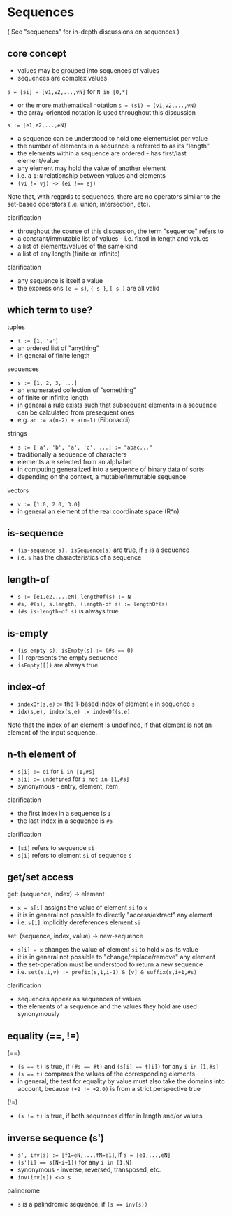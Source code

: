 
<!-- ======================================================================= -->
# Sequences

( See "sequences" for in-depth discussions on sequences ) 

<!-- ======================================================================= -->
## core concept

* values may be grouped into sequences of values
* sequences are complex values

`s = [si] = [v1,v2,...,vN]` for `N in [0,*]`

* or the more mathematical notation `s = (si) = (v1,v2,...,vN)`
* the array-oriented notation is used throughout this discussion

`s := [e1,e2,...,eN]`

* a sequence can be understood to hold one element/slot per value
* the number of elements in a sequence is referred to as its "length"
* the elements within a sequence are ordered - has first/last element/value
* any element may hold the value of another element
* i.e. a `1:N` relationship between values and elements
* `(vi != vj) -> (ei !== ej)`

Note that, with regards to sequences, there are no operators similar to
the set-based operators (i.e. union, intersection, etc).

clarification

* throughout the course of this discussion, the term "sequence" refers to
* a constant/immutable list of values - i.e. fixed in length and values
* a list of elements/values of the same kind
* a list of any length (finite or infinite)

clarification

* any sequence is itself a value
* the expressions `(e = s)`, `{ s }`, `[ s ]` are all valid

<!-- ======================================================================= -->
## which term to use?

tuples

* `t := [1, 'a']`
* an ordered list of "anything"
* in general of finite length

sequences

* `s := [1, 2, 3, ...]`
* an enumerated collection of "something"
* of finite or infinite length
* in general a rule exists such that subsequent elements
  in a sequence can be calculated from presequent ones
* e.g. `an := a(n-2) + a(n-1)` (Fibonacci)

strings

* `s := ['a', 'b', 'a', 'c', ...] := "abac..."`
* traditionally a sequence of characters
* elements are selected from an alphabet
* in computing generalized into a sequence of binary data of sorts
* depending on the context, a mutable/immutable sequence

vectors

* `v := [1.0, 2.0, 3.0]`
* in general an element of the real coordinate space (R^n)

<!-- ======================================================================= -->
## is-sequence

* `(is-sequence s), isSequence(s)` are true, if `s` is a sequence
* i.e. `s` has the characteristics of a sequence

<!-- ======================================================================= -->
## length-of

* `s := [e1,e2,...,eN]`, `lengthOf(s) := N`
* `#s, #(s), s.length, (length-of s) := lengthOf(s)`
* `(#s is-length-of s)` is always true

<!-- ======================================================================= -->
## is-empty

* `(is-empty s), isEmpty(s) := (#s == 0)`
* `[]` represents the empty sequence
* `isEmpty([])` are always true

<!-- ======================================================================= -->
## index-of

* `indexOf(s,e)` := the 1-based index of element `e` in sequence `s`
* `idx(s,e), index(s,e) := indexOf(s,e)`

Note that the index of an element is undefined, if that element is not an
element of the input sequence.

<!-- ======================================================================= -->
## n-th element of

* `s[i] := ei` for `i in [1,#s]`
* `s[i] := undefined` for `i not in [1,#s]`
* synonymous - entry, element, item

clarification

* the first index in a sequence is `1`
* the last index in a sequence is `#s`

clarification

* `[si]` refers to sequence `si`
* `s[i]` refers to element `si` of sequence `s`

<!-- ======================================================================= -->
## get/set access

get: (sequence, index) -> element

* `x = s[i]` assigns the value of element `si` to `x`
* it is in general not possible to directly "access/extract" any element
* i.e. `s[i]` implicitly dereferences element `si`

set: (sequence, index, value) -> new-sequence

* `s[i] = x` changes the value of element `si` to hold `x` as its value
* it is in general not possible to "change/replace/remove" any element
* the set-operation must be understood to return a new sequence
* i.e. `set(s,i,v) := prefix(s,1,i-1) & [v] & suffix(s,i+1,#s)`

clarification

* sequences appear as sequences of values
* the elements of a sequence and the values they hold are used synonymously

<!-- ======================================================================= -->
## equality (==, !=)

(==)

* `(s == t)` is true, if `(#s == #t)` and `(s[i] == t[i])` for any `i in [1,#s]`
* `(s == t)` compares the values of the corresponding elements
* in general, the test for equality by value must also take the domains into
  account, because `(+2 != +2.0)` is from a strict perspective true

(!=)

* `(s != t)` is true, if both sequences differ in length and/or values

<!-- ======================================================================= -->
## inverse sequence (s')

* `s', inv(s) := [f1=eN,...,fN=e1]`, if `s = [e1,...,eN]`
* `(s'[i] == s[N-i+1])` for any `i in [1,N]`
* synonymous - inverse, reversed, transposed, etc.
* `inv(inv(s)) <-> s`

palindrome

* `s` is a palindromic sequence, if `(s == inv(s))`

